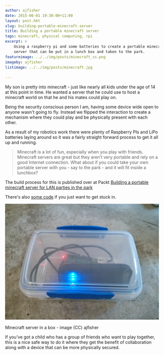 ```yaml
---
author: ajfisher
date: 2015-06-01 19:30:00+11:00
layout: post.hbt
slug: building-portable-minecraft-server
title: Building a portable minecraft server
tags: minecraft, physical computing, rpi
excerpt: >
    Using a raspberry pi and some batteries to create a portable minecraft
    server that can be put in a lunch box and taken to the park.
featureimage: ../../img/posts/minecraft_ss.png
imageby: ajfisher
listimage: ../../img/posts/minecraft.jpg

---
```


My son is pretty into minecraft - just like nearly all kids under the age of 14
at this point in time. He wanted a server that he could use to host a minecraft
world on that he and his mates could play on.

Being the security conscious person I am, having some device wide open to anyone
wasn't going to fly. Instead we flipped the interaction to create a mechanism
where they could play and be physically present with each other.

As a result of my robotics work there were plenty of Raspberry PIs and LiPo
batteries laying around so it was a fairly straight forward process to get it
all up and running.

> Minecraft is a lot of fun, especially when you play with friends. Minecraft 
> servers are great but they aren’t very portable and rely on a good Internet
> connection. What about if you could take your own portable server with you -
> say to the park - and it will fit inside a lunchbox?

The build process for this is published over at Packt
[Building a portable minecraft server for LAN parties in the park](https://www.packtpub.com/books/content/building-portable-minecraft-server-lan-parties-park)

There's also [some code](https://gist.github.com/ajfisher/f61c89733340cd5351a4)
if you just want to get stuck in.

![RaspberryPi running minecraft in a lunchbox with a battery](../../img/posts/minecraft_inbox.jpg)

<p class="caption">Minecraft server in a box - image (CC) ajfisher</p>

If you've got a child who has a group of friends who want to play together, this
is a nice safe way to do it where they get the benefit of collaboration along
with a device that can be more physically secured.
